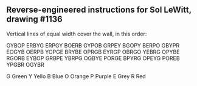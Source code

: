 ## Reverse-engineered instructions for Sol LeWitt, drawing #1136

Vertical lines of equal width cover the wall, in this order:

GYBOP ERBYG ERPGY BOERB GYPOB GRPEY BGOPY BERPO GBYPR EOGYB OERPB YOPGE BRYBE OPRGB EYRGP OBRGO YEBRG OPYBE RGORB EYBOP GRBPE YBRPG OGBYE PORGE BPYRG OPEYG POREB YPGBR OGYBR

G Green Y Yello B Blue O Orange P Purple E Grey R Red
